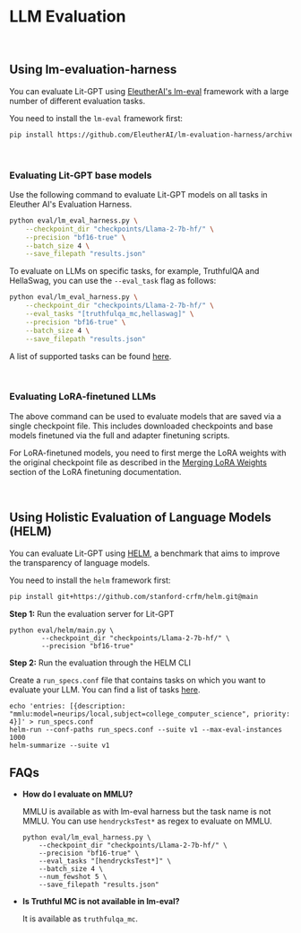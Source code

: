# LLM Evaluation

&nbsp;

## Using lm-evaluation-harness

You can evaluate Lit-GPT using [EleutherAI's lm-eval](https://github.com/EleutherAI/lm-evaluation-harness/tree/master) framework with a large number of different evaluation tasks.

You need to install the `lm-eval` framework first:

```bash
pip install https://github.com/EleutherAI/lm-evaluation-harness/archive/refs/heads/master.zip -U
```

&nbsp;

### Evaluating Lit-GPT base models

Use the following command to evaluate Lit-GPT models on all tasks in Eleuther AI's Evaluation Harness.

```bash
python eval/lm_eval_harness.py \
    --checkpoint_dir "checkpoints/Llama-2-7b-hf/" \
    --precision "bf16-true" \
    --batch_size 4 \
    --save_filepath "results.json"
```

To evaluate on LLMs on specific tasks, for example, TruthfulQA and HellaSwag, you can use the `--eval_task` flag as follows:

```bash
python eval/lm_eval_harness.py \
    --checkpoint_dir "checkpoints/Llama-2-7b-hf/" \
    --eval_tasks "[truthfulqa_mc,hellaswag]" \
    --precision "bf16-true" \
    --batch_size 4 \
    --save_filepath "results.json"
```

A list of supported tasks can be found [here](https://github.com/EleutherAI/lm-evaluation-harness/blob/master/docs/task_table.md).

&nbsp;

### Evaluating LoRA-finetuned LLMs

The above command can be used to evaluate models that are saved via a single checkpoint file. This includes downloaded checkpoints and base models finetuned via the full and adapter finetuning scripts.

For LoRA-finetuned models, you need to first merge the LoRA weights with the original checkpoint file as described in the [Merging LoRA Weights](https://github.com/Lightning-AI/lit-gpt/blob/main/tutorials/finetune_lora.md#merging-lora-weights) section of the LoRA finetuning documentation.

&nbsp;

## Using Holistic Evaluation of Language Models (HELM)

You can evaluate Lit-GPT using [HELM](https://crfm.stanford.edu/helm/latest/), a benchmark that aims to improve the transparency of language models.

You need to install the `helm` framework first:

```bash
pip install git+https://github.com/stanford-crfm/helm.git@main
```

**Step 1:** Run the evaluation server for Lit-GPT

```shell
python eval/helm/main.py \
        --checkpoint_dir "checkpoints/Llama-2-7b-hf/" \
        --precision "bf16-true"
```

**Step 2:** Run the evaluation through the HELM CLI

Create a `run_specs.conf` file that contains tasks on which you want to evaluate your LLM. You can find a list of tasks [here](https://github.com/stanford-crfm/helm/blob/main/src/helm/benchmark/presentation/run_specs.conf).

```shell
echo 'entries: [{description: "mmlu:model=neurips/local,subject=college_computer_science", priority: 4}]' > run_specs.conf
helm-run --conf-paths run_specs.conf --suite v1 --max-eval-instances 1000
helm-summarize --suite v1
```


## FAQs

* **How do I evaluate on MMLU?**

  MMLU is available as with lm-eval harness but the task name is not MMLU. You can use `hendrycksTest*` as regex to evaluate on MMLU.

  ```shell
  python eval/lm_eval_harness.py \
      --checkpoint_dir "checkpoints/Llama-2-7b-hf/" \
      --precision "bf16-true" \
      --eval_tasks "[hendrycksTest*]" \
      --batch_size 4 \
      --num_fewshot 5 \
      --save_filepath "results.json"
  ```

* **Is Truthful MC is not available in lm-eval?**

  It is available as `truthfulqa_mc`.
